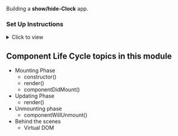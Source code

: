 Building a **show/hide-Clock** app.

### Set Up Instructions

<details>
<summary>Click to view</summary>

- Download dependencies by running `npm install`
- Start up the app using `npm start`
</details>

## Component Life Cycle topics in this module

- Mounting Phase
  - constructor()
  - render()
  - componentDidMount()
- Updating Phase
  - render()
- Unmounting phase
  - componentWillUnmount()
- Behind the scenes
  - Virtual DOM
